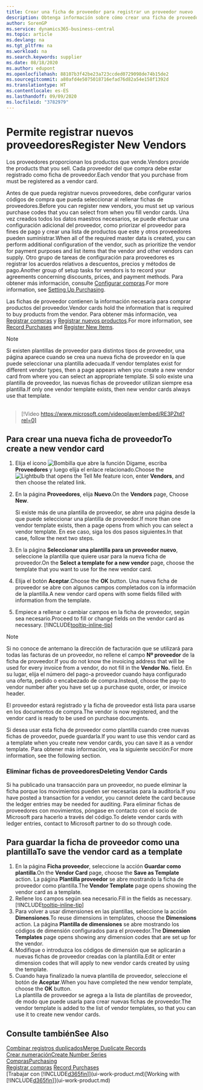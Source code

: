 ```yaml
---
title: Crear una ficha de proveedor para registrar un proveedor nuevo | Documentos de Microsoft
description: Obtenga información sobre cómo crear una ficha de proveedor para registrar un nuevo proveedor.
author: SorenGP
ms.service: dynamics365-business-central
ms.topic: article
ms.devlang: na
ms.tgt_pltfrm: na
ms.workload: na
ms.search.keywords: supplier
ms.date: 08/18/2020
ms.author: edupont
ms.openlocfilehash: 88107b3f42be23a723ccded0729098de74b15de2
ms.sourcegitcommit: a80afd4e5075018716efad76d82a54e158f1392d
ms.translationtype: HT
ms.contentlocale: es-ES
ms.lasthandoff: 09/09/2020
ms.locfileid: "3782979"
---
```

# <a name="register-new-vendors"></a><span data-ttu-id="0aea6-103">Permite registrar nuevos proveedores</span><span class="sxs-lookup"><span data-stu-id="0aea6-103">Register New Vendors</span></span>

<span data-ttu-id="0aea6-104">Los proveedores proporcionan los productos que vende.</span><span class="sxs-lookup"><span data-stu-id="0aea6-104">Vendors provide the products that you sell.</span></span> <span data-ttu-id="0aea6-105">Cada proveedor del que compra debe estar registrado como ficha de proveedor.</span><span class="sxs-lookup"><span data-stu-id="0aea6-105">Each vendor that you purchase from must be registered as a vendor card.</span></span>

<span data-ttu-id="0aea6-106">Antes de que pueda registrar nuevos proveedores, debe configurar varios códigos de compra que pueda seleccionar al rellenar fichas de proveedores.</span><span class="sxs-lookup"><span data-stu-id="0aea6-106">Before you can register new vendors, you must set up various purchase codes that you can select from when you fill vendor cards.</span></span> <span data-ttu-id="0aea6-107">Una vez creados todos los datos maestros necesarios, se puede efectuar una configuración adicional del proveedor, como priorizar el proveedor para fines de pago y crear una lista de productos que este y otros proveedores pueden suministrar.</span><span class="sxs-lookup"><span data-stu-id="0aea6-107">When all of the required master data is created, you can perform additional configuration of the vendor, such as prioritize the vendor for payment purposes and list items that the vendor and other vendors can supply.</span></span> <span data-ttu-id="0aea6-108">Otro grupo de tareas de configuración para proveedores es registrar los acuerdos relativos a descuentos, precios y métodos de pago.</span><span class="sxs-lookup"><span data-stu-id="0aea6-108">Another group of setup tasks for vendors is to record your agreements concerning discounts, prices, and payment methods.</span></span> <span data-ttu-id="0aea6-109">Para obtener más información, consulte [Configurar compras](purchasing-setup-purchasing.md).</span><span class="sxs-lookup"><span data-stu-id="0aea6-109">For more information, see [Setting Up Purchasing](purchasing-setup-purchasing.md).</span></span>

<span data-ttu-id="0aea6-110">Las fichas de proveedor contienen la información necesaria para comprar productos del proveedor.</span><span class="sxs-lookup"><span data-stu-id="0aea6-110">Vendor cards hold the information that is required to buy products from the vendor.</span></span> <span data-ttu-id="0aea6-111">Para obtener más información, vea [Registrar compras](purchasing-how-record-purchases.md) y [Registrar nuevos productos](inventory-how-register-new-items.md).</span><span class="sxs-lookup"><span data-stu-id="0aea6-111">For more information, see [Record Purchases](purchasing-how-record-purchases.md) and [Register New Items](inventory-how-register-new-items.md).</span></span>

> [!NOTE]  
> <span data-ttu-id="0aea6-112">Si existen plantillas de proveedor para distintos tipos de proveedor, una página aparece cuando se crea una nueva ficha de proveedor en la que puede seleccionar una plantilla adecuada.</span><span class="sxs-lookup"><span data-stu-id="0aea6-112">If vendor templates exist for different vendor types, then a page appears when you create a new vendor card from where you can select an appropriate template.</span></span> <span data-ttu-id="0aea6-113">Si solo existe una plantilla de proveedor, las nuevas fichas de proveedor utilizan siempre esa plantilla.</span><span class="sxs-lookup"><span data-stu-id="0aea6-113">If only one vendor template exists, then new vendor cards always use that template.</span></span>
<br><br>  

> [!Video https://www.microsoft.com/videoplayer/embed/RE3PZtd?rel=0]

## <a name="to-create-a-new-vendor-card"></a><span data-ttu-id="0aea6-114">Para crear una nueva ficha de proveedor</span><span class="sxs-lookup"><span data-stu-id="0aea6-114">To create a new vendor card</span></span>

1. <span data-ttu-id="0aea6-115">Elija el icono ![Bombilla que abre la función Dígame](media/ui-search/search_small.png "Dígame qué desea hacer"), escriba **Proveedores** y luego elija el enlace relacionado.</span><span class="sxs-lookup"><span data-stu-id="0aea6-115">Choose the ![Lightbulb that opens the Tell Me feature](media/ui-search/search_small.png "Tell me what you want to do") icon, enter **Vendors**, and then choose the related link.</span></span>  
2. <span data-ttu-id="0aea6-116">En la página **Proveedores**, elija **Nuevo**.</span><span class="sxs-lookup"><span data-stu-id="0aea6-116">On the **Vendors** page, Choose **New**.</span></span>

    <span data-ttu-id="0aea6-117">Si existe más de una plantilla de proveedor, se abre una página desde la que puede seleccionar una plantilla de proveedor.</span><span class="sxs-lookup"><span data-stu-id="0aea6-117">If more than one vendor template exists, then a page opens from which you can select a vendor template.</span></span> <span data-ttu-id="0aea6-118">En ese caso, siga los dos pasos siguientes.</span><span class="sxs-lookup"><span data-stu-id="0aea6-118">In that case, follow the next two steps.</span></span>
3. <span data-ttu-id="0aea6-119">En la página **Seleccionar una plantilla para un proveedor nuevo**, seleccione la plantilla que quiere usar para la nueva ficha de proveedor.</span><span class="sxs-lookup"><span data-stu-id="0aea6-119">On the **Select a template for a new vendor** page, choose the template that you want to use for the new vendor card.</span></span>
4. <span data-ttu-id="0aea6-120">Elija el botón **Aceptar**.</span><span class="sxs-lookup"><span data-stu-id="0aea6-120">Choose the **OK** button.</span></span> <span data-ttu-id="0aea6-121">Una nueva ficha de proveedor se abre con algunos campos completados con la información de la plantilla.</span><span class="sxs-lookup"><span data-stu-id="0aea6-121">A new vendor card opens with some fields filled with information from the template.</span></span>
5. <span data-ttu-id="0aea6-122">Empiece a rellenar o cambiar campos en la ficha de proveedor, según sea necesario.</span><span class="sxs-lookup"><span data-stu-id="0aea6-122">Proceed to fill or change fields on the vendor card as necessary.</span></span> [!INCLUDE[tooltip-inline-tip](includes/tooltip-inline-tip_md.md)]

> [!NOTE]  
> <span data-ttu-id="0aea6-123">Si no conoce de antemano la dirección de facturación que se utilizará para todas las facturas de un proveedor, no rellene el campo **Nº proveedor** de la ficha de proveedor.</span><span class="sxs-lookup"><span data-stu-id="0aea6-123">If you do not know the invoicing address that will be used for every invoice from a vendor, do not fill in the **Vendor No.** field.</span></span> <span data-ttu-id="0aea6-124">En su lugar, elija el número del pago-a proveedor cuando haya configurado una oferta, pedido o encabezado de compra.</span><span class="sxs-lookup"><span data-stu-id="0aea6-124">Instead, choose the pay-to vendor number after you have set up a purchase quote, order, or invoice header.</span></span>

<span data-ttu-id="0aea6-125">El proveedor estará registrado y la ficha de proveedor está lista para usarse en los documentos de compra.</span><span class="sxs-lookup"><span data-stu-id="0aea6-125">The vendor is now registered, and the vendor card is ready to be used on purchase documents.</span></span>

<span data-ttu-id="0aea6-126">Si desea usar esta ficha de proveedor como plantilla cuando cree nuevas fichas de proveedor, puede guardarla.</span><span class="sxs-lookup"><span data-stu-id="0aea6-126">If you want to use this vendor card as a template when you create new vendor cards, you can save it as a vendor template.</span></span> <span data-ttu-id="0aea6-127">Para obtener más información, vea la siguiente sección:</span><span class="sxs-lookup"><span data-stu-id="0aea6-127">For more information, see the following section.</span></span>

### <a name="deleting-vendor-cards"></a><span data-ttu-id="0aea6-128">Eliminar fichas de proveedores</span><span class="sxs-lookup"><span data-stu-id="0aea6-128">Deleting Vendor Cards</span></span>
<span data-ttu-id="0aea6-129">Si ha publicado una transacción para un proveedor, no puede eliminar la ficha porque los movimientos pueden ser necesarias para la auditoría.</span><span class="sxs-lookup"><span data-stu-id="0aea6-129">If you have posted a transaction for a vendor, you cannot delete the card because the ledger entries may be needed for auditing.</span></span> <span data-ttu-id="0aea6-130">Para eliminar fichas de proveedores con movimientos, póngase en contacto con el socio de Microsoft para hacerlo a través del código.</span><span class="sxs-lookup"><span data-stu-id="0aea6-130">To delete vendor cards with ledger entries, contact to Microsoft partner to do so through code.</span></span>

## <a name="to-save-the-vendor-card-as-a-template"></a><span data-ttu-id="0aea6-131">Para guardar la ficha de proveedor como una plantilla</span><span class="sxs-lookup"><span data-stu-id="0aea6-131">To save the vendor card as a template</span></span>
1. <span data-ttu-id="0aea6-132">En la página **Ficha proveedor**, seleccione la acción **Guardar como plantilla**.</span><span class="sxs-lookup"><span data-stu-id="0aea6-132">On the **Vendor Card** page, choose the **Save as Template** action.</span></span> <span data-ttu-id="0aea6-133">La página **Plantilla proveedor** se abre mostrando la ficha de proveedor como plantilla.</span><span class="sxs-lookup"><span data-stu-id="0aea6-133">The **Vendor Template** page opens showing the vendor card as a template.</span></span>
2. <span data-ttu-id="0aea6-134">Rellene los campos según sea necesario.</span><span class="sxs-lookup"><span data-stu-id="0aea6-134">Fill in the fields as necessary.</span></span> [!INCLUDE[tooltip-inline-tip](includes/tooltip-inline-tip_md.md)]
3. <span data-ttu-id="0aea6-135">Para volver a usar dimensiones en las plantillas, seleccione la acción **Dimensiones**.</span><span class="sxs-lookup"><span data-stu-id="0aea6-135">To reuse dimensions in templates, choose the **Dimensions** action.</span></span> <span data-ttu-id="0aea6-136">La página **Plantilla de dimensiones** se abre mostrando los códigos de dimensión configurados para el proveedor.</span><span class="sxs-lookup"><span data-stu-id="0aea6-136">The **Dimension Templates** page opens showing any dimension codes that are set up for the vendor.</span></span>
4. <span data-ttu-id="0aea6-137">Modifique o introduzca los códigos de dimensión que se aplicarán a nuevas fichas de proveedor creadas con la plantilla.</span><span class="sxs-lookup"><span data-stu-id="0aea6-137">Edit or enter dimension codes that will apply to new vendor cards created by using the template.</span></span>
5. <span data-ttu-id="0aea6-138">Cuando haya finalizado la nueva plantilla de proveedor, seleccione el botón de **Aceptar**.</span><span class="sxs-lookup"><span data-stu-id="0aea6-138">When you have completed the new vendor template, choose the **OK** button.</span></span>  
   <span data-ttu-id="0aea6-139">La plantilla de proveedor se agrega a la lista de plantillas de proveedor, de modo que puede usarla para crear nuevas fichas de proveedor.</span><span class="sxs-lookup"><span data-stu-id="0aea6-139">The vendor template is added to the list of vendor templates, so that you can use it to create new vendor cards.</span></span>

## <a name="see-also"></a><span data-ttu-id="0aea6-140">Consulte también</span><span class="sxs-lookup"><span data-stu-id="0aea6-140">See Also</span></span>
[<span data-ttu-id="0aea6-141">Combinar registros duplicados</span><span class="sxs-lookup"><span data-stu-id="0aea6-141">Merge Duplicate Records</span></span>](sales-how-merge-duplicate-records.md)  
[<span data-ttu-id="0aea6-142">Crear numeración</span><span class="sxs-lookup"><span data-stu-id="0aea6-142">Create Number Series</span></span>](ui-create-number-series.md)  
[<span data-ttu-id="0aea6-143">Compras</span><span class="sxs-lookup"><span data-stu-id="0aea6-143">Purchasing</span></span>](purchasing-manage-purchasing.md)  
<span data-ttu-id="0aea6-144">[Registrar compras](purchasing-how-record-purchases.md) </span><span class="sxs-lookup"><span data-stu-id="0aea6-144">[Record Purchases](purchasing-how-record-purchases.md) </span></span>  
<span data-ttu-id="0aea6-145">[Trabajar con [!INCLUDE[d365fin](includes/d365fin_md.md)]](ui-work-product.md)</span><span class="sxs-lookup"><span data-stu-id="0aea6-145">[Working with [!INCLUDE[d365fin](includes/d365fin_md.md)]](ui-work-product.md)</span></span>  
